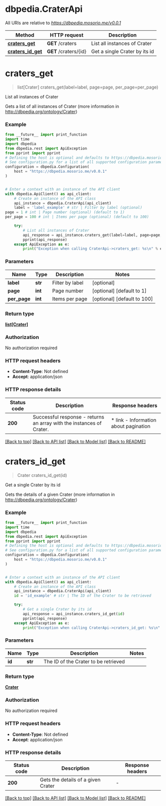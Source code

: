 # dbpedia.CraterApi

All URIs are relative to *https://dbpedia.mosorio.me/v0.0.1*

Method | HTTP request | Description
------------- | ------------- | -------------
[**craters_get**](CraterApi.md#craters_get) | **GET** /craters | List all instances of Crater
[**craters_id_get**](CraterApi.md#craters_id_get) | **GET** /craters/{id} | Get a single Crater by its id


# **craters_get**
> list[Crater] craters_get(label=label, page=page, per_page=per_page)

List all instances of Crater

Gets a list of all instances of Crater (more information in http://dbpedia.org/ontology/Crater)

### Example

```python
from __future__ import print_function
import time
import dbpedia
from dbpedia.rest import ApiException
from pprint import pprint
# Defining the host is optional and defaults to https://dbpedia.mosorio.me/v0.0.1
# See configuration.py for a list of all supported configuration parameters.
configuration = dbpedia.Configuration(
    host = "https://dbpedia.mosorio.me/v0.0.1"
)


# Enter a context with an instance of the API client
with dbpedia.ApiClient() as api_client:
    # Create an instance of the API class
    api_instance = dbpedia.CraterApi(api_client)
    label = 'label_example' # str | Filter by label (optional)
page = 1 # int | Page number (optional) (default to 1)
per_page = 100 # int | Items per page (optional) (default to 100)

    try:
        # List all instances of Crater
        api_response = api_instance.craters_get(label=label, page=page, per_page=per_page)
        pprint(api_response)
    except ApiException as e:
        print("Exception when calling CraterApi->craters_get: %s\n" % e)
```

### Parameters

Name | Type | Description  | Notes
------------- | ------------- | ------------- | -------------
 **label** | **str**| Filter by label | [optional] 
 **page** | **int**| Page number | [optional] [default to 1]
 **per_page** | **int**| Items per page | [optional] [default to 100]

### Return type

[**list[Crater]**](Crater.md)

### Authorization

No authorization required

### HTTP request headers

 - **Content-Type**: Not defined
 - **Accept**: application/json

### HTTP response details
| Status code | Description | Response headers |
|-------------|-------------|------------------|
**200** | Successful response - returns an array with the instances of Crater. |  * link - Information about pagination <br>  |

[[Back to top]](#) [[Back to API list]](../README.md#documentation-for-api-endpoints) [[Back to Model list]](../README.md#documentation-for-models) [[Back to README]](../README.md)

# **craters_id_get**
> Crater craters_id_get(id)

Get a single Crater by its id

Gets the details of a given Crater (more information in http://dbpedia.org/ontology/Crater)

### Example

```python
from __future__ import print_function
import time
import dbpedia
from dbpedia.rest import ApiException
from pprint import pprint
# Defining the host is optional and defaults to https://dbpedia.mosorio.me/v0.0.1
# See configuration.py for a list of all supported configuration parameters.
configuration = dbpedia.Configuration(
    host = "https://dbpedia.mosorio.me/v0.0.1"
)


# Enter a context with an instance of the API client
with dbpedia.ApiClient() as api_client:
    # Create an instance of the API class
    api_instance = dbpedia.CraterApi(api_client)
    id = 'id_example' # str | The ID of the Crater to be retrieved

    try:
        # Get a single Crater by its id
        api_response = api_instance.craters_id_get(id)
        pprint(api_response)
    except ApiException as e:
        print("Exception when calling CraterApi->craters_id_get: %s\n" % e)
```

### Parameters

Name | Type | Description  | Notes
------------- | ------------- | ------------- | -------------
 **id** | **str**| The ID of the Crater to be retrieved | 

### Return type

[**Crater**](Crater.md)

### Authorization

No authorization required

### HTTP request headers

 - **Content-Type**: Not defined
 - **Accept**: application/json

### HTTP response details
| Status code | Description | Response headers |
|-------------|-------------|------------------|
**200** | Gets the details of a given Crater |  -  |

[[Back to top]](#) [[Back to API list]](../README.md#documentation-for-api-endpoints) [[Back to Model list]](../README.md#documentation-for-models) [[Back to README]](../README.md)

